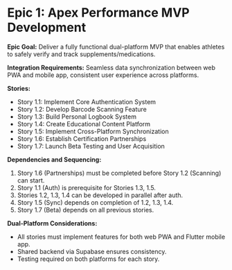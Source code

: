 # Epic 1: Apex Performance MVP Development

**Epic Goal:** Deliver a fully functional dual-platform MVP that enables athletes to safely verify and track supplements/medications.

**Integration Requirements:** Seamless data synchronization between web PWA and mobile app, consistent user experience across platforms.

**Stories:**

- Story 1.1: Implement Core Authentication System
- Story 1.2: Develop Barcode Scanning Feature
- Story 1.3: Build Personal Logbook System
- Story 1.4: Create Educational Content Platform
- Story 1.5: Implement Cross-Platform Synchronization
- Story 1.6: Establish Certification Partnerships
- Story 1.7: Launch Beta Testing and User Acquisition

**Dependencies and Sequencing:**

1. Story 1.6 (Partnerships) must be completed before Story 1.2 (Scanning) can start.
2. Story 1.1 (Auth) is prerequisite for Stories 1.3, 1.5.
3. Stories 1.2, 1.3, 1.4 can be developed in parallel after auth.
4. Story 1.5 (Sync) depends on completion of 1.2, 1.3, 1.4.
5. Story 1.7 (Beta) depends on all previous stories.

**Dual-Platform Considerations:**

- All stories must implement features for both web PWA and Flutter mobile app.
- Shared backend via Supabase ensures consistency.
- Testing required on both platforms for each story.
